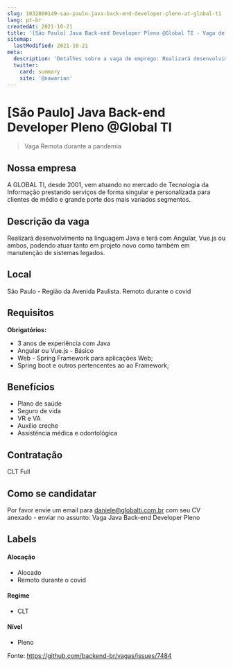 ```yaml
---
slug: 1032860149-sao-paulo-java-back-end-developer-pleno-at-global-ti
lang: pt-br
createdAt: 2021-10-21
title: '[São Paulo] Java Back-end Developer Pleno @Global TI - Vaga de Emprego'
sitemap:
  lastModified: 2021-10-21
meta:
  description: 'Detalhes sobre a vaga de emprego: Realizará desenvolvimento na linguagem Java e terá com Angular, Vue.js ou ambos, podendo atuar tanto em projeto novo como também em manutenção de sistemas legados.'
  twitter:
    card: summary
    site: '@nawarian'
---
```


# [São Paulo] Java Back-end Developer Pleno @Global TI

<!--
==================================================
Caso a vaga for remoto durante a pandemia informar no texto "Remoto durante o covid"
==================================================
-->
<!-- 
==================================================
POR FAVOR, SÓ POSTE SE A VAGA FOR PARA BACK-END!

Não faça distinção de gênero no título da vaga.

Use: "Back-End Developer" ao invés de 
"Desenvolvedor Back-End" \o/

Exemplo: `[São Paulo] Back-End Developer @ NOME DA EMPRESA`
==================================================
-->
<!--
==================================================
Caso a vaga for remoto durante a pandemia deixar a linha abaixo
==================================================
-->
> Vaga Remota durante a pandemia

## Nossa empresa

A GLOBAL TI, desde 2001, vem atuando no mercado de Tecnologia da Informação prestando serviços de forma singular e personalizada para clientes de médio e grande porte dos mais variados segmentos.

## Descrição da vaga

Realizará desenvolvimento na linguagem Java e terá com Angular, Vue.js ou ambos, podendo atuar tanto em projeto novo como também em manutenção de sistemas legados.

## Local

São Paulo - Região da Avenida Paulista. Remoto durante o covid

## Requisitos

**Obrigatórios:**
- 3 anos de experiência com Java
- Angular ou Vue.js - Básico
- Web - Spring Framework para aplicações Web;
- Spring boot e outros pertencentes ao ao Framework;

## Benefícios

- Plano de saúde
- Seguro de vida
- VR e VA
- Auxílio creche
- Assistência médica e odontológica

## Contratação

CLT Full

## Como se candidatar

Por favor envie um email para daniele@globalti.com.br com seu CV anexado - enviar no assunto: Vaga Java Back-end Developer Pleno

## Labels
<!-- retire os labels que não fazem sentido à vaga -->

#### Alocação
- Alocado
- Remoto durante o covid

#### Regime
- CLT


#### Nível

- Pleno





Fonte: https://github.com/backend-br/vagas/issues/7484